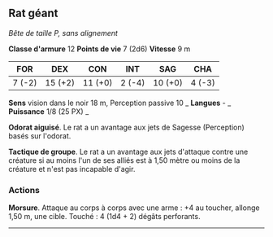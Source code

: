 ## Rat géant

_Bête de taille P, sans alignement_

**Classe d'armure** 12
**Points de vie** 7 (2d6)
**Vitesse** 9 m

| **FOR** | **DEX** | **CON**     | **INT** | **SAG** | **CHA** |
|---------|---------|-------------|---------|---------|---------|
| 7 (-2)  | 15 (+2) |  11 (+0)    |  2 (-4) | 10 (+0) | 4 (-3)  |

**Sens** vision dans le noir 18 m, Perception passive 10 _
**Langues** - _
**Puissance** 1/8 (25 PX) _

**Odorat aiguisé**. Le rat a un avantage aux jets de Sagesse (Perception) basés sur l'odorat.

**Tactique de groupe**. Le rat a un avantage aux jets d'attaque contre une créature si au moins l'un de ses alliés est à 1,50 mètre ou moins de la créature et n'est pas incapable d'agir.

### Actions

**Morsure**. Attaque au corps à corps avec une arme : +4 au toucher, allonge 1,50 m, une cible. Touché : 4 (1d4 + 2) dégâts perforants.

--------------------------------------------------------------------------------
